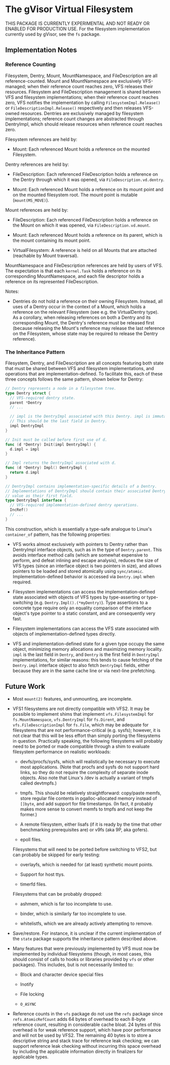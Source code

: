 # The gVisor Virtual Filesystem

THIS PACKAGE IS CURRENTLY EXPERIMENTAL AND NOT READY OR ENABLED FOR PRODUCTION
USE. For the filesystem implementation currently used by gVisor, see the `fs`
package.

## Implementation Notes

### Reference Counting

Filesystem, Dentry, Mount, MountNamespace, and FileDescription are all
reference-counted. Mount and MountNamespace are exclusively VFS-managed; when
their reference count reaches zero, VFS releases their resources. Filesystem and
FileDescription management is shared between VFS and filesystem implementations;
when their reference count reaches zero, VFS notifies the implementation by
calling `FilesystemImpl.Release()` or `FileDescriptionImpl.Release()`
respectively and then releases VFS-owned resources. Dentries are exclusively
managed by filesystem implementations; reference count changes are abstracted
through DentryImpl, which should release resources when reference count reaches
zero.

Filesystem references are held by:

-   Mount: Each referenced Mount holds a reference on the mounted Filesystem.

Dentry references are held by:

-   FileDescription: Each referenced FileDescription holds a reference on the
    Dentry through which it was opened, via `FileDescription.vd.dentry`.

-   Mount: Each referenced Mount holds a reference on its mount point and on the
    mounted filesystem root. The mount point is mutable (`mount(MS_MOVE)`).

Mount references are held by:

-   FileDescription: Each referenced FileDescription holds a reference on the
    Mount on which it was opened, via `FileDescription.vd.mount`.

-   Mount: Each referenced Mount holds a reference on its parent, which is the
    mount containing its mount point.

-   VirtualFilesystem: A reference is held on all Mounts that are attached
    (reachable by Mount traversal).

MountNamespace and FileDescription references are held by users of VFS. The
expectation is that each `kernel.Task` holds a reference on its corresponding
MountNamespace, and each file descriptor holds a reference on its represented
FileDescription.

Notes:

-   Dentries do not hold a reference on their owning Filesystem. Instead, all
    uses of a Dentry occur in the context of a Mount, which holds a reference on
    the relevant Filesystem (see e.g. the VirtualDentry type). As a corollary,
    when releasing references on both a Dentry and its corresponding Mount, the
    Dentry's reference must be released first (because releasing the Mount's
    reference may release the last reference on the Filesystem, whose state may
    be required to release the Dentry reference).

### The Inheritance Pattern

Filesystem, Dentry, and FileDescription are all concepts featuring both state
that must be shared between VFS and filesystem implementations, and operations
that are implementation-defined. To facilitate this, each of these three
concepts follows the same pattern, shown below for Dentry:

```go
// Dentry represents a node in a filesystem tree.
type Dentry struct {
  // VFS-required dentry state.
  parent *Dentry
  // ...

  // impl is the DentryImpl associated with this Dentry. impl is immutable.
  // This should be the last field in Dentry.
  impl DentryImpl
}

// Init must be called before first use of d.
func (d *Dentry) Init(impl DentryImpl) {
  d.impl = impl
}

// Impl returns the DentryImpl associated with d.
func (d *Dentry) Impl() DentryImpl {
  return d.impl
}

// DentryImpl contains implementation-specific details of a Dentry.
// Implementations of DentryImpl should contain their associated Dentry by
// value as their first field.
type DentryImpl interface {
  // VFS-required implementation-defined dentry operations.
  IncRef()
  // ...
}
```

This construction, which is essentially a type-safe analogue to Linux's
`container_of` pattern, has the following properties:

-   VFS works almost exclusively with pointers to Dentry rather than DentryImpl
    interface objects, such as in the type of `Dentry.parent`. This avoids
    interface method calls (which are somewhat expensive to perform, and defeat
    inlining and escape analysis), reduces the size of VFS types (since an
    interface object is two pointers in size), and allows pointers to be loaded
    and stored atomically using `sync/atomic`. Implementation-defined behavior
    is accessed via `Dentry.impl` when required.

-   Filesystem implementations can access the implementation-defined state
    associated with objects of VFS types by type-asserting or type-switching
    (e.g. `Dentry.Impl().(*myDentry)`). Type assertions to a concrete type
    require only an equality comparison of the interface object's type pointer
    to a static constant, and are consequently very fast.

-   Filesystem implementations can access the VFS state associated with objects
    of implementation-defined types directly.

-   VFS and implementation-defined state for a given type occupy the same
    object, minimizing memory allocations and maximizing memory locality. `impl`
    is the last field in `Dentry`, and `Dentry` is the first field in
    `DentryImpl` implementations, for similar reasons: this tends to cause
    fetching of the `Dentry.impl` interface object to also fetch `DentryImpl`
    fields, either because they are in the same cache line or via next-line
    prefetching.

## Future Work

-   Most `mount(2)` features, and unmounting, are incomplete.

-   VFS1 filesystems are not directly compatible with VFS2. It may be possible
    to implement shims that implement `vfs.FilesystemImpl` for
    `fs.MountNamespace`, `vfs.DentryImpl` for `fs.Dirent`, and
    `vfs.FileDescriptionImpl` for `fs.File`, which may be adequate for
    filesystems that are not performance-critical (e.g. sysfs); however, it is
    not clear that this will be less effort than simply porting the filesystems
    in question. Practically speaking, the following filesystems will probably
    need to be ported or made compatible through a shim to evaluate filesystem
    performance on realistic workloads:

    -   devfs/procfs/sysfs, which will realistically be necessary to execute
        most applications. (Note that procfs and sysfs do not support hard
        links, so they do not require the complexity of separate inode objects.
        Also note that Linux's /dev is actually a variant of tmpfs called
        devtmpfs.)

    -   tmpfs. This should be relatively straightforward: copy/paste memfs,
        store regular file contents in pgalloc-allocated memory instead of
        `[]byte`, and add support for file timestamps. (In fact, it probably
        makes more sense to convert memfs to tmpfs and not keep the former.)

    -   A remote filesystem, either lisafs (if it is ready by the time that
        other benchmarking prerequisites are) or v9fs (aka 9P, aka gofers).

    -   epoll files.

    Filesystems that will need to be ported before switching to VFS2, but can
    probably be skipped for early testing:

    -   overlayfs, which is needed for (at least) synthetic mount points.

    -   Support for host ttys.

    -   timerfd files.

    Filesystems that can be probably dropped:

    -   ashmem, which is far too incomplete to use.

    -   binder, which is similarly far too incomplete to use.

    -   whitelistfs, which we are already actively attempting to remove.

-   Save/restore. For instance, it is unclear if the current implementation of
    the `state` package supports the inheritance pattern described above.

-   Many features that were previously implemented by VFS must now be
    implemented by individual filesystems (though, in most cases, this should
    consist of calls to hooks or libraries provided by `vfs` or other packages).
    This includes, but is not necessarily limited to:

    -   Block and character device special files

    -   Inotify

    -   File locking

    -   `O_ASYNC`

-   Reference counts in the `vfs` package do not use the `refs` package since
    `refs.AtomicRefCount` adds 64 bytes of overhead to each 8-byte reference
    count, resulting in considerable cache bloat. 24 bytes of this overhead is
    for weak reference support, which have poor performance and will not be used
    by VFS2. The remaining 40 bytes is to store a descriptive string and stack
    trace for reference leak checking; we can support reference leak checking
    without incurring this space overhead by including the applicable
    information directly in finalizers for applicable types.

